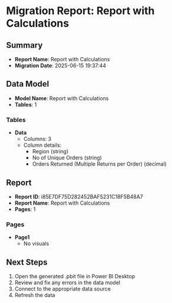 # Migration Report: Report with Calculations

## Summary

- **Report Name**: Report with Calculations
- **Migration Date**: 2025-06-15 19:37:44

## Data Model

- **Model Name**: Report with Calculations
- **Tables**: 1

### Tables

- **Data**
  - Columns: 3
  - Column details:
    - Region (string)
    - No of Unique Orders (string)
    - Orders Returned (Multiple Returns per Order) (decimal)


## Report

- **Report ID**: i85E7DF75D282452BAF5231C18F5B48A7
- **Report Name**: Report with Calculations
- **Pages**: 1

### Pages

- **Page1**
  - No visuals


## Next Steps

1. Open the generated .pbit file in Power BI Desktop
2. Review and fix any errors in the data model
3. Connect to the appropriate data source
4. Refresh the data
